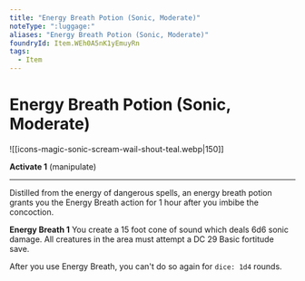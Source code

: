 ```yaml
---
title: "Energy Breath Potion (Sonic, Moderate)"
noteType: ":luggage:"
aliases: "Energy Breath Potion (Sonic, Moderate)"
foundryId: Item.WEh0A5nK1yEmuyRn
tags:
  - Item
---
```


# Energy Breath Potion (Sonic, Moderate)
![[icons-magic-sonic-scream-wail-shout-teal.webp|150]]

**Activate 1** (manipulate)

* * *

Distilled from the energy of dangerous spells, an energy breath potion grants you the Energy Breath action for 1 hour after you imbibe the concoction.

**Energy Breath 1** You create a 15 foot cone of sound which deals 6d6 sonic damage. All creatures in the area must attempt a DC 29 Basic fortitude save.

After you use Energy Breath, you can't do so again for `dice: 1d4` rounds.

